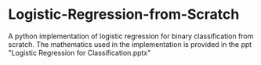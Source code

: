 # Logistic-Regression-from-Scratch
A python implementation of logistic regression for binary classification from scratch. The mathematics used in the implementation is provided in the ppt "Logistic Regression for Classification.pptx"
